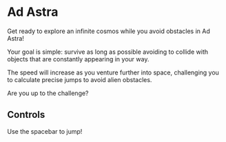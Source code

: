 # Ad Astra

Get ready to explore an infinite cosmos while you avoid obstacles in Ad Astra!

Your goal is simple: survive as long as possible avoiding to collide with objects that are constantly appearing in your way.


The speed will increase as you venture further into space, challenging you to calculate precise jumps to avoid alien obstacles.


Are you up to the challenge?


## Controls

Use the spacebar to jump!

